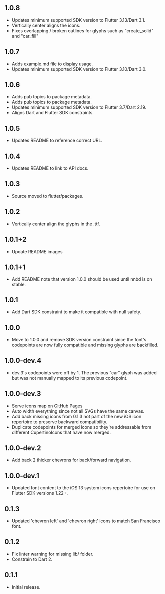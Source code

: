 ## 1.0.8

* Updates minimum supported SDK version to Flutter 3.13/Dart 3.1.
* Vertically center aligns the icons.
* Fixes overlapping / broken outlines for glyphs such as "create\_solid" and "car\_fill"

## 1.0.7

* Adds example.md file to display usage.
* Updates minimum supported SDK version to Flutter 3.10/Dart 3.0.

## 1.0.6

* Adds pub topics to package metadata.
* Adds pub topics to package metadata.
* Updates minimum supported SDK version to Flutter 3.7/Dart 2.19.
* Aligns Dart and Flutter SDK constraints.

## 1.0.5

* Updates README to reference correct URL.

## 1.0.4

* Updates README to link to API docs.

## 1.0.3
* Source moved to flutter/packages.

## 1.0.2
* Vertically center align the glyphs in the .ttf.

## 1.0.1+2
* Update README images

## 1.0.1+1
* Add README note that version 1.0.0 should be used until nnbd is on stable.

## 1.0.1
* Add Dart SDK constraint to make it compatible with null safety.

## 1.0.0
* Move to 1.0.0 and remove SDK version constraint since the font's codepoints
  are now fully compatible and missing glyphs are backfilled.

## 1.0.0-dev.4
* dev.3's codepoints were off by 1. The previous "car" glyph was added but
  was not manually mapped to its previous codepoint.

## 1.0.0-dev.3
* Serve icons map on GitHub Pages
* Auto width everything since not all SVGs have the same canvas.
* Add back missing icons from 0.1.3 not part of the new iOS icon repertoire
  to preserve backward compatibility.
* Duplicate codepoints for merged icons so they're addressable from different
  CupertinoIcons that have now merged.

## 1.0.0-dev.2
* Add back 2 thicker chevrons for back/forward navigation.

## 1.0.0-dev.1
* Updated font content to the iOS 13 system icons repertoire for use on Flutter
SDK versions 1.22+.

## 0.1.3

* Updated 'chevron left' and 'chevron right' icons to match San Francisco font.

## 0.1.2

* Fix linter warning for missing lib/ folder.
* Constrain to Dart 2.

## 0.1.1

* Initial release.
